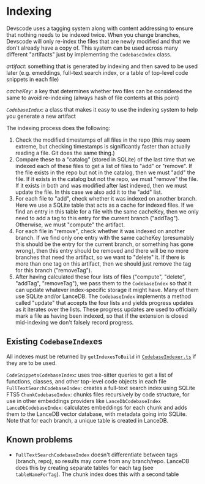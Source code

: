 # Indexing

Devscode uses a tagging system along with content addressing to ensure that nothing needs to be indexed twice. When you change branches, Devscode will only re-index the files that are newly modified and that we don't already have a copy of. This system can be used across many different "artifacts" just by implementing the `CodebaseIndex` class.

_artifact_: something that is generated by indexing and then saved to be used later (e.g. emeddings, full-text search index, or a table of top-level code snippets in each file)

_cacheKey_: a key that determines whether two files can be considered the same to avoid re-indexing (always hash of file contents at this point)

_`CodebaseIndex`_: a class that makes it easy to use the indexing system to help you generate a new artifact

The indexing process does the following:

1. Check the modified timestamps of all files in the repo (this may seem extreme, but checking timestamps is significantly faster than actually reading a file. Git does the same thing.)
2. Compare these to a "catalog" (stored in SQLite) of the last time that we indexed each of these files to get a list of files to "add" or "remove". If the file exists in the repo but not in the catalog, then we must "add" the file. If it exists in the catalog but not the repo, we must "remove" the file. If it exists in both and was modified after last indexed, then we must update the file. In this case we also add it to the "add" list.
3. For each file to "add", check whether it was indexed on another branch. Here we use a SQLite table that acts as a cache for indexed files. If we find an entry in this table for a file with the same cacheKey, then we only need to add a tag to this entry for the current branch ("addTag"). Otherwise, we must "compute" the artifact.
4. For each file in "remove", check whether it was indexed on another branch. If we find only one entry with the same cacheKey (presumably this should be the entry for the current branch, or something has gone wrong), then this entry should be removed and there will be no more branches that need the artifact, so we want to "delete" it. If there is more than one tag on this artifact, then we should just remove the tag for this branch ("removeTag").
5. After having calculated these four lists of files ("compute", "delete", "addTag", "removeTag"), we pass them to the `CodebaseIndex` so that it can update whatever index-specific storage it might have. Many of them use SQLite and/or LanceDB. The `CodebaseIndex` implements a method called "update" that accepts the four lists and yields progress updates as it iterates over the lists. These progress updates are used to officially mark a file as having been indexed, so that if the extension is closed mid-indexing we don't falsely record progress.

## Existing `CodebaseIndex`es

All indexes must be returned by `getIndexesToBuild` in [`CodebaseIndexer.ts`](./CodebaseIndexer.ts) if they are to be used.

`CodeSnippetsCodebaseIndex`: uses tree-sitter queries to get a list of functions, classes, and other top-level code objects in each file
`FullTextSearchCodebaseIndex`: creates a full-text search index using SQLite FTS5
`ChunkCodebaseIndex`: chunks files recursively by code structure, for use in other embeddings providers like `LanceDbCodebaseIndex`
`LanceDbCodebaseIndex`: calculates embeddings for each chunk and adds them to the LanceDB vector database, with metadata going into SQLite. Note that for each branch, a unique table is created in LanceDB.

## Known problems

- `FullTextSearchCodebaseIndex` doesn't differentiate between tags (branch, repo), so results may come from any branch/repo. LanceDB does this by creating separate tables for each tag (see `tableNameForTag`). The chunk index does this with a second table
